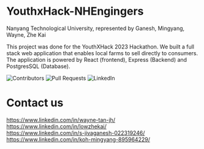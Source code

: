 # YouthxHack-NHEngingers

Nanyang Technological University, represented by Ganesh, Mingyang, Wayne, Zhe Kai

This project was done for the YouthXHack 2023 Hackathon. We built a full stack web application that enables local farms to sell directly to consumers. The application is powered by React (frontend), Express (Backend) and PostgresSQL (Database).

![Contributors](https://img.shields.io/badge/Contributors-4-brightgreen?style=for-the-badge&logo=appveyor) 
![Pull Requests](https://img.shields.io/badge/Pull%20Requests-0-green?style=for-the-badge&logo=appveyor) 
![LinkedIn](https://img.shields.io/badge/LinkedIn-Visit%20Us!-blue?style=for-the-badge&logo=appveyor) 

# Contact us
https://www.linkedin.com/in/wayne-tan-jh/ \
https://www.linkedin.com/in/lowzhekai/ \
https://www.linkedin.com/in/s-jivaganesh-022319246/ \
https://www.linkedin.com/in/koh-mingyang-895964229/ 
